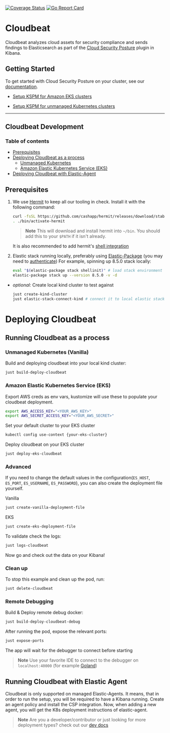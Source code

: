 [![Coverage Status](https://coveralls.io/repos/github/elastic/cloudbeat/badge.svg?branch=main)](https://coveralls.io/github/elastic/cloudbeat?branch=main)
[![Go Report Card](https://goreportcard.com/badge/github.com/elastic/cloudbeat)](https://goreportcard.com/report/github.com/elastic/cloudbeat)

# Cloudbeat

Cloudbeat analyzes cloud assets for security compliance and sends findings to Elasticsearch as part of
the [Cloud Security Posture](https://www.elastic.co/blog/secure-your-cloud-with-elastic-security) plugin in Kibana.

## Getting Started

To get started with Cloud Security Posture on your cluster, see
our [documentation](https://www.elastic.co/guide/en/security/master/get-started-with-kspm.html#kspm-setup-unmanaged).

- [Setup KSPM for Amazon EKS clusters](https://www.elastic.co/guide/en/security/master/get-started-with-kspm.html#kspm-setup-unmanaged)

- [Setup KSPM for unmanaged Kubernetes clusters](https://www.elastic.co/guide/en/security/master/get-started-with-kspm.html#kspm-setup-eks-start)

___

## Cloudbeat Development

### Table of contents

- [Prerequisites](#prerequisites)
- [Deploying Cloudbeat as a process](#deploying-cloudbeat)
    - [Unmanaged Kubernetes](#clean-up)
    - [Amazon Elastic Kubernetes Service (EKS)](#amazon-elastic-kubernetes-service-(EKS))
- [Deploying Cloudbeat with Elastic-Agent](#running-cloudbeat-with-elastic-agent)

## Prerequisites

1. We use [Hermit](https://cashapp.github.io/hermit/usage/get-started/) to keep all our tooling in check. Install it
   with the following command:
    ```zsh
    curl -fsSL https://github.com/cashapp/hermit/releases/download/stable/install.sh | /bin/bash
    . ./bin/activate-hermit
    ```

   > **Note**
   This will download and install hermit into `~/bin`. You should add this to your `$PATH` if it isn't already.

   It is also recommended to add hermit's [shell integration](https://cashapp.github.io/hermit/usage/shell/)

2. Elastic stack running locally, preferably using [Elastic-Package](https://github.com/elastic/elastic-package) (you
   may need to [authenticate](https://docker-auth.elastic.co/github_auth))
   For example, spinning up 8.5.0 stack locally:

    ```zsh
    eval "$(elastic-package stack shellinit)" # load stack environment variables
    elastic-package stack up --version 8.5.0 -v -d
    ```

- _optional:_ Create local kind cluster to test against
  ```zsh
  just create-kind-cluster
  just elastic-stack-connect-kind # connect it to local elastic stack
  ```

# Deploying Cloudbeat

## Running Cloudbeat as a process

### Unmanaged Kubernetes (Vanilla)

Build and deploying cloudbeat into your local kind cluster:

```zsh
just build-deploy-cloudbeat
```

### Amazon Elastic Kubernetes Service (EKS)

Export AWS creds as env vars, kustomize will use these to populate your cloudbeat deployment.

```zsh
export AWS_ACCESS_KEY="<YOUR_AWS_KEY>"
export AWS_SECRET_ACCESS_KEY="<YOUR_AWS_SECRET>"
```

Set your default cluster to your EKS cluster

```zsh
kubectl config use-context {your-eks-cluster}
```

Deploy cloudbeat on your EKS cluster

```zsh
just deploy-eks-cloudbeat
````

### Advanced

If you need to change the default values in the configuration(`ES_HOST`, `ES_PORT`, `ES_USERNAME`, `ES_PASSWORD`), you
can
also create the deployment file yourself.

Vanilla

```zsh
just create-vanilla-deployment-file
```

EKS

```zsh
just create-eks-deployment-file
```

To validate check the logs:

```zsh
just logs-cloudbeat
```

Now go and check out the data on your Kibana!

### Clean up

To stop this example and clean up the pod, run:

```zsh
just delete-cloudbeat
```

### Remote Debugging

Build & Deploy remote debug docker:

```zsh
just build-deploy-cloudbeat-debug
```

After running the pod, expose the relevant ports:

```zsh
just expose-ports
```

The app will wait for the debugger to connect before starting

> **Note**
> Use your favorite IDE to connect to the debugger on `localhost:40000` (for
> example [Goland](https://www.jetbrains.com/help/go/attach-to-running-go-processes-with-debugger.html#step-3-create-the-remote-run-debug-configuration-on-the-client-computer))

## Running Cloudbeat with Elastic Agent

Cloudbeat is only supported on managed Elastic-Agents. It means, that in order to run the setup, you will be required to
have a Kibana running.
Create an agent policy and install the CSP integration. Now, when adding a new agent, you will get the K8s deployment
instructions of elastic-agent.

> **Note** Are you a developer/contributor or just looking for more deployment types? check out
> our [dev docs](dev-docs/Development.md)
